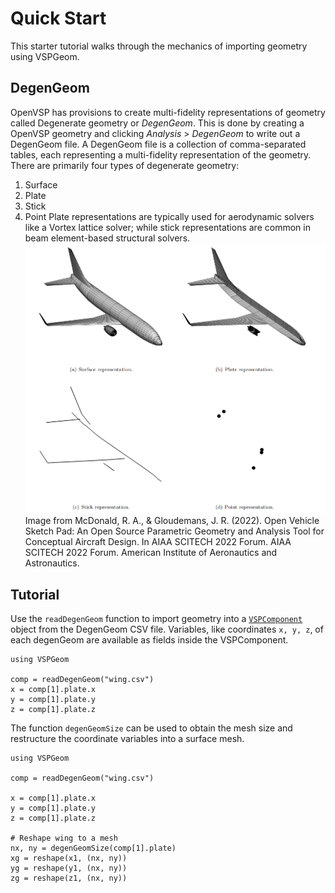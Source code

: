 # Quick Start

This starter tutorial walks through the mechanics of importing geometry using VSPGeom.

## DegenGeom
OpenVSP has provisions to create multi-fidelity representations of geometry called Degenerate geometry or *DegenGeom*. This is done by creating a OpenVSP geometry and clicking *Analysis* > *DegenGeom* to write out a DegenGeom file. A DegenGeom file is a collection of comma-separated tables, each representing a multi-fidelity representation of the geometry. There are primarily four types of degenerate geometry:
1. Surface
2. Plate
3. Stick
4. Point
Plate representations are typically used for aerodynamic solvers like a Vortex lattice solver; while stick representations are common in beam element-based structural solvers.
![DegenGeom](degengeom.png)
Image from McDonald, R. A., & Gloudemans, J. R. (2022). Open Vehicle Sketch Pad: An Open Source Parametric Geometry and Analysis Tool for Conceptual Aircraft Design. In AIAA SCITECH 2022 Forum. AIAA SCITECH 2022 Forum. American Institute of Aeronautics and Astronautics.

## Tutorial
Use the `readDegenGeom` function to import geometry into a [`VSPComponent`](@ref) object from the DegenGeom CSV file. Variables, like coordinates `x, y, z`, of each degenGeom are available as fields inside the VSPComponent.
```@julia
using VSPGeom

comp = readDegenGeom("wing.csv")
x = comp[1].plate.x
y = comp[1].plate.y
z = comp[1].plate.z
```

The function `degenGeomSize` can be used to obtain the mesh size and restructure the coordinate variables into a surface mesh.
```@example
using VSPGeom

comp = readDegenGeom("wing.csv")

x = comp[1].plate.x
y = comp[1].plate.y
z = comp[1].plate.z

# Reshape wing to a mesh
nx, ny = degenGeomSize(comp[1].plate)
xg = reshape(x1, (nx, ny))
yg = reshape(y1, (nx, ny))
zg = reshape(z1, (nx, ny))
```
